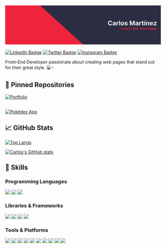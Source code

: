 [![Carlos's GitHub Banner](./Banner.png)](https://github.com/carlosmrtzor/)

[![LinkedIn Badge](https://img.shields.io/badge/LinkedIn-Profile-informational?style=for-the-badge&logo=linkedin&logoColor=ef233c&color=ef233c&labelColor=2b2d42)](https://www.linkedin.com/in/carlosmrtzo/)
[![Twitter Badge](https://img.shields.io/badge/Twitter-Profile-informational?style=for-the-badge&logo=twitter&logoColor=ef233c&color=ef233c&labelColor=2b2d42)](https://twitter.com/devilsncry3)
[![Instagram Badge](https://img.shields.io/badge/Instagram-Profile-informational?style=for-the-badge&logo=instagram&logoColor=ef233c&color=ef233c&labelColor=2b2d42)](https://www.instagram.com/devilsncry3/)

Front-End Developer passionate about creating web pages that stand out for their great style. 💻✨

## 📌 Pinned Repositories

[![Portfolio](https://github-readme-stats.vercel.app/api/pin/?username=carlosmrtzor&repo=portfolio&bg_color=2b2d42&title_color=ef233c&text_color=edf2f4&border_color=ef233c&icon_color=ef233c)](https://www.carlosmrtzo.com/) <br><br>

[![Pokédex App](https://github-readme-stats.vercel.app/api/pin/?username=carlosmrtzor&repo=pokedex-app&bg_color=2b2d42&title_color=ef233c&text_color=edf2f4&border_color=ef233c&icon_color=ef233c)](https://github.com/carlosmrtzor/pokedex-app)

## 📈 GitHub Stats

[![Top Langs](https://github-readme-stats.vercel.app/api/top-langs/?username=carlosmrtzor&layout=compact&bg_color=2b2d42&title_color=ef233c&text_color=edf2f4&icon_color=ef233c&border_color=ef233c)](https://github.com/carlosmrtzor/)

[![Carlos's GitHub stats](https://github-readme-stats.vercel.app/api?username=carlosmrtzor&show_icons=true&bg_color=2b2d42&title_color=ef233c&text_color=edf2f4&icon_color=ef233c&border_color=ef233c)](https://github.com/carlosmrtzor/)

## 💼 Skills

### Programming Languages

![](https://img.shields.io/badge/HTML-informational?style=for-the-badge&logo=html5&logoColor=edf2f4&color=2b2d42&labelColor=ef233c)
![](https://img.shields.io/badge/CSS-informational?style=for-the-badge&logo=css3&logoColor=edf2f4&color=2b2d42&labelColor=ef233c)
![](https://img.shields.io/badge/JavaScript-informational?style=for-the-badge&logo=javaScript&logoColor=edf2f4&color=2b2d42&labelColor=ef233c)

### Libraries & Frameworks

![](https://img.shields.io/badge/React.js-informational?style=for-the-badge&logo=react&logoColor=edf2f4&color=2b2d42&labelColor=ef233c)
![](https://img.shields.io/badge/Tailwind-informational?style=for-the-badge&logo=tailwind-css&logoColor=edf2f4&color=2b2d42&labelColor=ef233c)
![](https://img.shields.io/badge/Sass-informational?style=for-the-badge&logo=sass&logoColor=edf2f4&color=2b2d42&labelColor=ef233c)
![](https://img.shields.io/badge/Angular-informational?style=for-the-badge&logo=angular&logoColor=edf2f4&color=2b2d42&labelColor=ef233c)

### Tools & Platforms

![](https://img.shields.io/badge/Git-informational?style=for-the-badge&logo=git&logoColor=edf2f4&color=2b2d42&labelColor=ef233c)
![](https://img.shields.io/badge/Github-informational?style=for-the-badge&logo=github&logoColor=edf2f4&color=2b2d42&labelColor=ef233c)
![](https://img.shields.io/badge/Gitlab-informational?style=for-the-badge&logo=gitlab&logoColor=edf2f4&color=2b2d42&labelColor=ef233c)
![](https://img.shields.io/badge/Netlify-informational?style=for-the-badge&logo=netlify&logoColor=edf2f4&color=2b2d42&labelColor=ef233c)
![](https://img.shields.io/badge/Vercel-informational?style=for-the-badge&logo=vercel&logoColor=edf2f4&color=2b2d42&labelColor=ef233c)
![](https://img.shields.io/badge/WordPress-informational?style=for-the-badge&logo=wordpress&logoColor=edf2f4&color=2b2d42&labelColor=ef233c)
![](https://img.shields.io/badge/Webpack-informational?style=for-the-badge&logo=webpack&logoColor=edf2f4&color=2b2d42&labelColor=ef233c)
![](https://img.shields.io/badge/Vite-informational?style=for-the-badge&logo=vite&logoColor=edf2f4&color=2b2d42&labelColor=ef233c)
![](https://img.shields.io/badge/Storybook-informational?style=for-the-badge&logo=storybook&logoColor=edf2f4&color=2b2d42&labelColor=ef233c)
![](https://img.shields.io/badge/Figma-informational?style=for-the-badge&logo=figma&logoColor=edf2f4&color=2b2d42&labelColor=ef233c)
